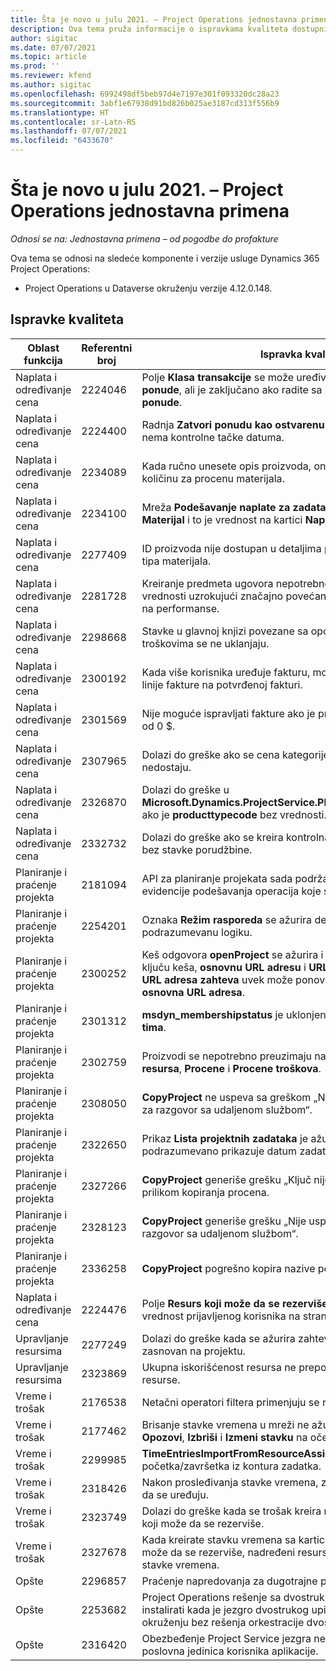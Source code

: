 ```yaml
---
title: Šta je novo u julu 2021. – Project Operations jednostavna primena
description: Ova tema pruža informacije o ispravkama kvaliteta dostupnim u izdanju usluge Project Operations jednostavna primena za jul 2021. godine.
author: sigitac
ms.date: 07/07/2021
ms.topic: article
ms.prod: ''
ms.reviewer: kfend
ms.author: sigitac
ms.openlocfilehash: 6992498df5beb97d4e7197e301f093320dc28a23
ms.sourcegitcommit: 3abf1e67938d91bd826b025ae3187cd313f556b9
ms.translationtype: HT
ms.contentlocale: sr-Latn-RS
ms.lasthandoff: 07/07/2021
ms.locfileid: "6433670"
---
```

# <a name="whats-new-july-2021---project-operations-lite-deployment"></a>Šta je novo u julu 2021. – Project Operations jednostavna primena

_Odnosi se na: Jednostavna primena – od pogodbe do profakture_

Ova tema se odnosi na sledeće komponente i verzije usluge Dynamics 365 Project Operations:

  - Project Operations u Dataverse okruženju verzije 4.12.0.148.

## <a name="quality-updates"></a>Ispravke kvaliteta
| **Oblast funkcija**              | **Referentni broj** | **Ispravka kvaliteta**                                                                                                                                                                                             |
|-------------------------------|----------------------|----------------------------------------------------------------------------------------------------------------------------------------------------------------------------------------------------------------|
| Naplata i određivanje cena           | 2224046              | Polje **Klasa transakcije** se može uređivati na kartici **Detalji stavke ponude**, ali je zaključano ako radite sa stranice **Detalji stavke ponude**.                                                                     |
| Naplata i određivanje cena           | 2224400              | Radnja **Zatvori ponudu kao ostvarenu** ne uspeva kada ponuda nema kontrolne tačke datuma.                                                                                                                                    |
| Naplata i određivanje cena           | 2234089              | Kada ručno unesete opis proizvoda, on se briše nakon što unesete količinu za procenu materijala.                                                                                                                         |
| Naplata i određivanje cena           | 2234100              | Mreža **Podešavanje naplate za zadatak** ne uključuje kolonu **Materijal** i to je vrednost na kartici **Naplata za zadatak** projekta.                                                                                                       |
| Naplata i određivanje cena           | 2277409              | ID proizvoda nije dostupan u detaljima predmeta ugovora za stavku tipa materijala.                                                                                                                                        |
| Naplata i određivanje cena           | 2281728              | Kreiranje predmeta ugovora nepotrebno preispituje stvarne vrednosti uzrokujući značajno povećanje obima podataka, što utiče na performanse.                                                                                |
| Naplata i određivanje cena           | 2298668              | Stavke u glavnoj knjizi povezane sa opozvanim i izbrisanim troškovima se ne uklanjaju.                                                                                                                                     |
| Naplata i određivanje cena           | 2300192              | Kada više korisnika uređuje fakturu, moguće je kreirati novi detalj linije fakture na potvrđenoj fakturi.                                                                                   |
| Naplata i određivanje cena           | 2301569              | Nije moguće ispravljati fakture ako je primenjena akontacija u iznosu od 0 \$.                                                                                                                                        |
| Naplata i određivanje cena           | 2307965              | Dolazi do greške ako se cena kategorije kreira sa vrednostima koje nedostaju.                                                                                                                           |
| Naplata i određivanje cena           | 2326870              | Dolazi do greške u **Microsoft.Dynamics.ProjectService.Plugins.PostInvoiceLineDelete** ako je **producttypecode** bez vrednosti.                                                                            |
| Naplata i određivanje cena           | 2332732              | Dolazi do greške ako se kreira kontrolna tačka predmeta ugovora bez stavke porudžbine.                                                                                                                |
| Planiranje i praćenje projekta | 2181094              | API za planiranje projekata sada podržava PSS evidencije i evidencije podešavanja operacija koje se čuvaju 90 dana.                                                                                                                  |
| Planiranje i praćenje projekta | 2254201              | Oznaka **Režim rasporeda** se ažurira detaljima koji opisuju podrazumevanu logiku.                                                                                                                                      |
| Planiranje i praćenje projekta | 2300252              | Keš odgovora **openProject** se ažurira i uključuje vlasnika tokena u ključu keša, **osnovnu URL adresu** i **URL adresu segmenta** tako da **URL adresa zahteva** uvek može ponovo da se kreira ako se promeni **osnovna URL adresa**. |
| Planiranje i praćenje projekta | 2301312              | **msdyn_membershipstatus** je uklonjen iz prikaza **Član projektnog tima**.                                                                                                                                        |
| Planiranje i praćenje projekta | 2302759              | Proizvodi se nepotrebno preuzimaju na karticama **Dodeljivanje resursa**, **Procene** i **Procene troškova**.                                                                                                        |
| Planiranje i praćenje projekta | 2308050              | **CopyProject** ne uspeva sa greškom „Nije uspelo preuzimanje tokena za razgovor sa udaljenom službom“.                                                                                                                           |
| Planiranje i praćenje projekta | 2322650              | Prikaz **Lista projektnih zadataka** je ažurirana tako da podrazumevano prikazuje datum zadatka.                                                                                                            |
| Planiranje i praćenje projekta | 2327266              | **CopyProject** generiše grešku „Ključ nije pronađen u rečniku“ prilikom kopiranja procena.                                                                                                      |
| Planiranje i praćenje projekta | 2328123              | **CopyProject** generiše grešku „Nije uspelo preuzimanje tokena za razgovor sa udaljenom službom“.                                                                                                                          |
| Planiranje i praćenje projekta | 2336258              | **CopyProject** pogrešno kopira nazive pozicija resursa.                                                                                                                                                 |
| Naplata i određivanje cena           | 2224476              | Polje **Resurs koji može da se rezerviše** nema podrazumevanu vrednost prijavljenog korisnika na stranici **Upotreba materijala**.                                                                                                            |
| Upravljanje resursima           | 2277249              | Dolazi do greške kada se ažurira zahtev za resursom koji nije zasnovan na projektu.                                                                                                            |
| Upravljanje resursima           | 2323869              | Ukupna iskorišćenost resursa ne prepoznaje pravilno filtrirane resurse.                                                                                                                                             |
| Vreme i trošak              | 2176538              | Netačni operatori filtera primenjuju se na kontroli **Stavka vremena**.                                                                                                                                                   |
| Vreme i trošak              | 2177462              | Brisanje stavke vremena u mreži ne ažurira statuse dugmadi **Pošalji**, **Opozovi**, **Izbriši** i **Izmeni stavku** na očekivan način.                                                                                        |
| Vreme i trošak              | 2299985              | **TimeEntriesImportFromResourceAssignment** ne održava vreme početka/završetka iz kontura zadatka.                                                                                                  |
| Vreme i trošak              | 2318426              | Nakon prosleđivanja stavke vremena, zaključana polja i dalje mogu da se uređuju.                                                                                                                                   |
| Vreme i trošak              | 2323749              | Dolazi do greške kada se trošak kreira na kartici **Povezano** resursa koji može da se rezerviše.                                                                                                      |
| Vreme i trošak              | 2327678              | Kada kreirate stavku vremena sa kartice **Povezano** resursa koji može da se rezerviše, nadređeni resurs se ne prosleđuje kontroli stavke vremena.                                                                            |
| Opšte                       | 2296857              | Praćenje napredovanja za dugotrajne poslove.                                                                                                                                                                        |
| Opšte                       | 2253682              | Project Operations rešenje sa dvostrukim upisivanjem ne bi trebalo instalirati kada je jezgro dvostrukog upisivanja instalirano u okruženju bez rešenja orkestracije dvostrukog upisivanja.                                                |
| Opšte                       | 2316420              | Obezbeđenje Project Service jezgra ne uspeva ako se promeni poslovna jedinica korisnika aplikacije.                                                                                                                     |
